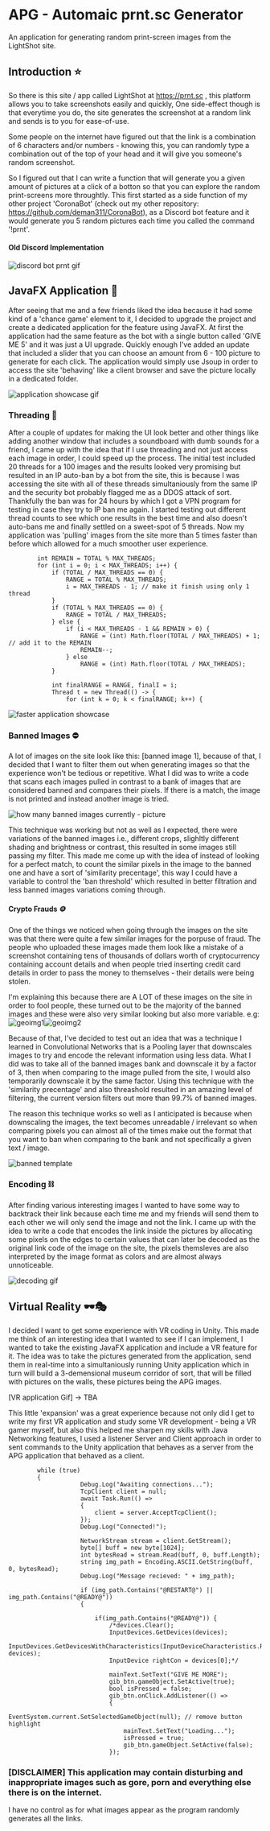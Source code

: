 # APG - Automaic prnt.sc Generator
An application for generating random print-screen images from the LightShot site.

## Introduction ⭐
So there is this site / app called LightShot at https://prnt.sc , this platform allows you to take screenshots easily and quickly, One side-effect though is that everytime you do, the site generates the screenshot at a random link and sends is to you for ease-of-use.

Some people on the internet have figured out that the link is a combination of 6 characters and/or numbers - knowing this, you can randomly type a combination out of the top of your head and it will give you someone's random screenshot.

So I figured out that I can write a function that will generate you a given amount of pictures at a click of a botton so that you can explore the random print-screens more throughtly. This first started as a side function of my other project 'CoronaBot' (check out my other repository: https://github.com/deman311/CoronaBot), as a Discord bot feature and it would generate you 5 random pictures each time you called the command '!prnt'.

#### Old Discord Implementation
![discord bot prnt gif](/git_assets/oldprnt.gif "The old days as part of CoronaBot")

## JavaFX Application 🎨
After seeing that me and a few friends liked the idea because it had some kind of a 'chance game' element to it, I decided to upgrade the project and create a dedicated application for the feature using JavaFX. At first the application had the same feature as the bot with a single button called
'GIVE ME 5' and it was just a UI upgrade. Quickly enough I've added an update that included a slider that you can choose an amount from 6 - 100 picture to generate for each click. The application would simply use Jsoup in order to access the site 'behaving' like a client browser and save the picture locally in a dedicated folder.

![application showcase gif](/git_assets/nothreading.gif "The unthreaded version - very slow!")

### Threading 👥
After a couple of updates for making the UI look better and other things like adding another window that includes a soundboard with dumb sounds for a friend, I came up with the idea that if I use threading and not just access each image in order, I could speed up the process. The initial test included 20 threads for a 100 images and the results looked very promising but resulted in an IP auto-ban by a bot from the site, this is because I was accessing the site with all of these threads simultaniously from the same IP and the security bot probably flagged me as a DDOS attack of sort. Thankfully the ban was for 24 hours by which I got a VPN program for testing in case they try to IP ban me again. I started testing out different thread counts to see which one results in the best time and also doesn't auto-bans me and finally settled on a sweet-spot of 5 threads. Now my application was 'pulling' images from the site more than 5 times faster than before which allowed for a much smoother user experience.

            int REMAIN = TOTAL % MAX_THREADS;
            for (int i = 0; i < MAX_THREADS; i++) {
                if (TOTAL / MAX_THREADS == 0) {
                    RANGE = TOTAL % MAX_THREADS;
                    i = MAX_THREADS - 1; // make it finish using only 1 thread
                }
                if (TOTAL % MAX_THREADS == 0) {
                    RANGE = TOTAL / MAX_THREADS;
                } else {
                    if (i < MAX_THREADS - 1 && REMAIN > 0) {
                        RANGE = (int) Math.floor(TOTAL / MAX_THREADS) + 1; // add it to the REMAIN
                        REMAIN--;
                    } else
                        RANGE = (int) Math.floor(TOTAL / MAX_THREADS);
                }

                int finalRANGE = RANGE, finalI = i;
                Thread t = new Thread(() -> {
                    for (int k = 0; k < finalRANGE; k++) {

![faster application showcase](/git_assets/threading.gif "The threaded version - much faster!")

### Banned Images ⛔
A lot of images on the site look like this: [banned image 1], because of that, I decided that I want to filter them out when generating images so that the experience won't be tedious or repetitive. What I did was to write a code that scans each images pulled in contrast to a bank of images that are considered banned and compares their pixels. If there is a match, the image is not printed and instead another image is tried.

![how many banned images currently - picture](/git_assets/bannedimgs.png "So many banned templates...")

This technique was working but not as well as I expected, there were variations of the banned images i.e., different crops, slighltly different shading and brightness or contrast, this resulted in some images still passing my filter. This made me come up with the idea of instead of looking for a perfect match, to count the similar pixels in the image to the banned one and have a sort of 'similarity precentage', this way I could have a variable to control the 'ban threshold' which resulted in better filtration and less banned images variations coming through.

#### Crypto Frauds 🪙
One of the things we noticed when going through the images on the site was that there were quite a few similar images for the porpuse of fraud. The people who uploaded these images made them look like a mistake of a screenshot containing tens of thousands of dollars worth of cryptocurrency containing account details and when people tried inserting credit card details in order to pass the money to themselves - their details were being stolen.

I'm explaining this because there are A LOT of these images on the site in order to fool people, these turned out to be the majority of the banned images and these were also very similar looking but also more variable. e.g:
![geoimg1](/git_assets/geo1.png "Damn fraudsters")![geoimg2](/git_assets/geo2.png "Damn fraudsters")

Because of that, I've decided to test out an idea that was a technique I learned in Convolutional Networks that is a Pooling layer that downscales images to try and encode the relevant information using less data. What I did was to take all of the banned images bank and downscale it by a factor of 3, then when comparing to the image pulled from the site, I would also temporarily downscale it by the same factor. Using this technique with the 'similarity precentage' and also threashold resulted in an amazing level of filtering, the current version filters out more than 99.7% of banned images.

The reason this technique works so well as I anticipated is because when downscaling the images, the text becomes unreadable / irrelevant so when comparing pixels you can almost all of the times make out the format that you want to ban when comparing to the bank and not specifically a given text / image.

![banned template](/git_assets/bantemplate.png "This is a real template")

### Encoding ⛓️
After finding various interesting images I wanted to have some way to backtrack their link because each time me and my friends will send them to each other we will only send the image and not the link. I came up with the idea to write a code that encodes the link inside the pictures by allocating some pixels on the edges to certain values that can later be decoded as the original link code of the image on the site, the pixels themsleves are also interpreted by the image format as colors and are almost always unnoticeable.

![decoding gif](/git_assets/decode.gif "Very neat and fast")

## Virtual Reality 🕶️🎭
I decided I want to get some experience with VR coding in Unity. This made me think of an interesting idea that I wanted to see if I can implement, I wanted to take the existing JavaFX application and include a VR feature for it. The idea was to take the pictures generated from the application, send them in real-time into a simultaniously running Unity application which in turn will build a 3-demensional museum corridor of sort, that will be filled with pictures on the walls, these pictures being the APG images.

[VR application Gif] -> TBA

This little 'expansion' was a great experience because not only did I get to write my first VR application and study some VR development - being a VR gamer myself, but also this helped me sharpen my skills with Java Networking features, I used a listener Server and Client approach in order to sent commands to the Unity application that behaves as a server from the APG application that behaved as a client.

            while (true)
            {
                        Debug.Log("Awaiting connections...");
                        TcpClient client = null;
                        await Task.Run(() =>
                        {
                            client = server.AcceptTcpClient();
                        });
                        Debug.Log("Connected!");

                        NetworkStream stream = client.GetStream();
                        byte[] buff = new byte[1024];
                        int bytesRead = stream.Read(buff, 0, buff.Length);
                        string img_path = Encoding.ASCII.GetString(buff, 0, bytesRead);
                        Debug.Log("Message recieved: " + img_path);

                        if (img_path.Contains("@RESTART@") || img_path.Contains("@READY@"))
                        {

                            if(img_path.Contains("@READY@")) {
                                /*devices.Clear();
                                InputDevices.GetDevices(devices);
                                InputDevices.GetDevicesWithCharacteristics(InputDeviceCharacteristics.Right, devices);
                                InputDevice rightCon = devices[0];*/

                                mainText.SetText("GIVE ME MORE");
                                gib_btn.gameObject.SetActive(true);
                                bool isPressed = false;
                                gib_btn.onClick.AddListener(() =>
                                {
                                    EventSystem.current.SetSelectedGameObject(null); // remove button highlight
                                    mainText.SetText("Loading...");
                                    isPressed = true;
                                    gib_btn.gameObject.SetActive(false);
                                });

### [DISCLAIMER] This application may contain disturbing and inappropriate images such as gore, porn and everything else there is on the internet.
I have no control as for what images appear as the program randomly generates all the links.
